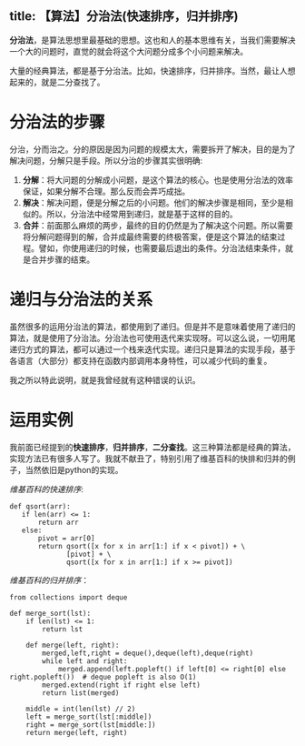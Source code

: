 title: 【算法】分治法(快速排序，归并排序)
----
**分治法**，是算法思想里最基础的思想。这也和人的基本思维有关，当我们需要解决一个大的问题时，直觉的就会将这个大问题分成多个小问题来解决。

大量的经典算法，都是基于分治法。比如，快速排序，归并排序。当然，最让人想起来的，就是二分查找了。

# 分治法的步骤

分治，分而治之。分的原因是因为问题的规模太大，需要拆开了解决，目的是为了解决问题，分解只是手段。所以分治的步骤其实很明确:

1. **分解**：将大问题的分解成小问题，是这个算法的核心。也是使用分治法的效率保证，如果分解不合理。那么反而会弄巧成拙。
2. **解决**：解决问题，便是分解之后的小问题。他们的解决步骤是相同，至少是相似的。所以，分治法中经常用到递归，就是基于这样的目的。
3. **合并**：前面那么麻烦的两步，最终的目的仍然是为了解决这个问题。所以需要将分解问题得到的解，合并成最终需要的终极答案，便是这个算法的结束过程。譬如，你使用递归的时候，也需要最后退出的条件。分治法结束条件，就是合并步骤的结束。

# 递归与分治法的关系

虽然很多的运用分治法的算法，都使用到了递归。但是并不是意味着使用了递归的算法，就是使用了分治法。分治法也可使用迭代来实现呀。可以这么说，一切用尾递归方式的算法，都可以通过一个栈来迭代实现。递归只是算法的实现手段，基于各语言（大部分）都支持在函数内部调用本身特性，可以减少代码的重复。

我之所以特此说明，就是我曾经就有这种错误的认识。

# 运用实例
我前面已经提到的**快速排序**，**归并排序**，**二分查找**。这三种算法都是经典的算法，实现方法已有很多人写了。我就不献丑了，特别引用了维基百科的快排和归并的例子，当然依旧是python的实现。

*维基百科的快速排序*:
 ```
def qsort(arr):
    if len(arr) <= 1:
        return arr
    else:
        pivot = arr[0]
        return qsort([x for x in arr[1:] if x < pivot]) + \
               [pivot] + \
               qsort([x for x in arr[1:] if x >= pivot])
```

*维基百科的归并排序*：
```
from collections import deque

def merge_sort(lst):
    if len(lst) <= 1:
        return lst

    def merge(left, right):
        merged,left,right = deque(),deque(left),deque(right)
        while left and right:
            merged.append(left.popleft() if left[0] <= right[0] else right.popleft())  # deque popleft is also O(1)
        merged.extend(right if right else left)
        return list(merged)

    middle = int(len(lst) // 2)
    left = merge_sort(lst[:middle])
    right = merge_sort(lst[middle:])
    return merge(left, right)
```
